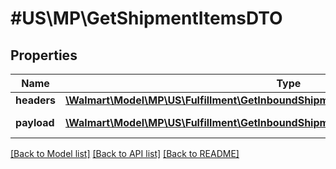 # #US\MP\GetShipmentItemsDTO

## Properties

Name | Type | Description | Notes
------------ | ------------- | ------------- | -------------
**headers** | [**\Walmart\Model\MP\US\Fulfillment\GetInboundShipments200ResponseHeaders**](GetInboundShipments200ResponseHeaders.md) |  | [optional]
**payload** | [**\Walmart\Model\MP\US\Fulfillment\GetInboundShipmentItems200ResponsePayloadInner[]**](GetInboundShipmentItems200ResponsePayloadInner.md) | response payload | [optional]


[[Back to Model list]](../) [[Back to API list]](../../Api/US/MP) [[Back to README]](../../README.md)
